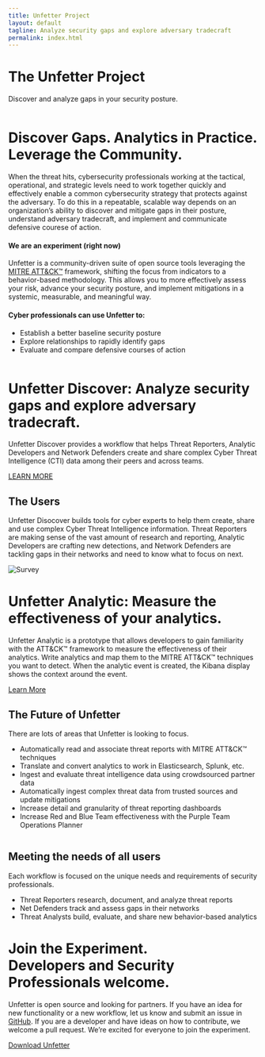```yaml
---
title: Unfetter Project
layout: default
tagline: Analyze security gaps and explore adversary tradecraft
permalink: index.html
---
```



<div class="container-fluid mt-5 mb-3 my-sm-5"> <!--INTRO/HEADER-->
    <div class="row justify-content-center">
        <div class="col-sm-8 text-center">
            <h1 class="hero">The Unfetter Project</h1>
            <p class="lead">Discover and analyze gaps in your security posture.</p>
        </div>
        <div class="col-12 text-center header-img pt-sm-5">
            <img class="img-fluid" src="./images/unfetter_header3_sm_lt.png" alt="">
        </div>
    </div>
</div><!-- /.container -->

<div class="container my-lg-5 pb-5 py-lg-5"> <!--FIRST TEXT BLOCK-->
    <div class="row">
        <div class="col text-center">
            <h1>Discover Gaps. Analytics in Practice. Leverage the Community.</h1>
        </div>
    </div>
    <div class="row mt-sm-3 justify-content-center">
        <div class="col-lg-9">
            <p>
                When the threat hits, cybersecurity professionals working at the tactical,
                operational, and strategic levels need to work together quickly and effectively 
                enable a common cybersecurity strategy that protects against the adversary. To do
                this in a repeatable, scalable way depends on an organization’s ability to discover
                and mitigate gaps in their posture, understand adversary tradecraft, and implement and communicate
                defensive courese of action.
            </p>
        </div>
    </div>
    <div class="row py-sm-5 px-3 pb-5 mb-5">
        <div class="col-sm-6 mb-sm-5">
            <h4>We are an experiment (right now)</h4>
            <p>
                Unfetter is a community-driven suite of open source tools
                leveraging the <a href="https://attack.mitre.org/wiki/Main_Page">MITRE ATT&amp;CK&trade;</a> framework,
                shifting the
                focus from indicators to a behavior-based
                methodology. This allows you to more effectively assess
                your risk, advance your security posture, and implement
                mitigations in a systemic, measurable, and meaningful way.
            </p>
        </div>
        <div class="col-sm-6 mb-5">
            <h4>Cyber professionals can use Unfetter to:</h4>
            <ul>
                <li>Establish a better baseline security posture</li>
                <li>Explore relationships to rapidly identify gaps</li>
                <li>Evaluate and compare defensive courses of action</li>
            </ul>
        </div>
    </div>
</div>

<div class="container-fluid text-center divider-image"><!--DIVIDER IMAGE-->
    <div class="row align-items-end divider-row1">
        <div class="col-6 py-5 mb-5">
            <img class="img-fluid" src="./images/pretties_2.png" alt="">
        </div>
        <div class="col-6">
            <img class="img-fluid" src="./images/pretties_1.png" alt="">
        </div>
    </div>
</div>

<div class="container-fluid bg-black my-sm-5 pb-sm-5 pb-3">
    <div class="container py-5"><!--Capability Assessment-->
        <div class="row justify-content-center py-sm-5 py-3">
            <div class="col-lg-8 text-center">
                <h1><b>Unfetter Discover:</b> Analyze security gaps and explore adversary tradecraft.</h1>
            </div>
        </div>
        <div class="row mt-lg-3 justify-content-center">
            <div class="col-lg-9">
                <p class="text-light text-center">
                    Unfetter Discover provides a workflow that helps Threat Reporters, Analytic Developers and Network Defenders create and share complex Cyber Threat Intelligence (CTI) data among their peers and across teams.</p><p class="text-center"> <a class="btn btn-outline-secondary btn-white" href="about.html">LEARN MORE</a></p>
            </div>
        </div>
        <div class="tab-content">
            <div id="home" class="tab-pane fade show active">
                <div class="row">
                    <div class="col-lg-4 order-lg-2 mt-lg-5">
                        <h2 class="text-center text-lg-left">The Users</h2>
                        <p class="text-center text-lg-center">
                            Unfetter Disocover builds tools for cyber experts to help them create, share and use complex Cyber Threat Intelligence information.  Threat Reporters are making sense of the vast amount of research and reporting, Analytic Developers are crafting new detections, and Network Defenders are tackling gaps in their networks and need to know what to focus on next.
                        </p>
                    </div>
                    <div class="col-lg-8 order-lg-1 my-lg-3 mb-3">
                        <img class="d-block w-100" src="./images/intrusion/annotated.png" alt="Survey">
                    </div>
                </div>
            </div>
        </div>
    </div>


   <div class="container-fluid text-center divider-image"><!--DIVIDER IMAGE-->
        <div class="row align-items-end divider-row2">
            <div class="col">
                <img class="img-fluid" src="./images/pretties_3.png" alt="">
            </div>
            <div class="col">
                <img class="img-fluid" src="./images/pretties_4.png" alt="">
            </div>
        </div>
    </div>
</div>
<div class="container mb-sm-5 mt-5 py-5">
    <div class="row justify-content-center mt-sm-5 mt-3 pt-sm-5 pt-4">
        <div class="col-lg-8 text-center">
            <h1 class="text-aqua"><b>Unfetter Analytic:</b> Measure the
                effectiveness of your analytics.</h1>
        </div>
    </div>
    <div class="row mb-sm-4 pb-sm-4">
        <div class="col text-center">
            <p>
                Unfetter Analytic is a prototype that allows developers to gain familiarity with the
                ATT&amp;CK&trade; framework to measure the effectiveness of their analytics. Write analytics and
                map them to the MITRE ATT&amp;CK&trade; techniques you want to detect. When the analytic
                event is created, the Kibana display shows the context around the event.
            </p>
            <a href="analytics-overview.html" class="btn btn-primary btn-aqua">Learn  More</a>
        </div>
    </div>
</div>

<div class="container-fluid"><!--COLORED FOOTER-->
    <div class="row">
        <div class="col-lg-6 bg-blue text-light p-sm-5">
            <div class="row justify-content-end">
                <div class="col-lg-8 p-5 px-lg-3 align-self-center">
                    <h2>The Future of Unfetter</h2>
                    <p class="text-light">
                        There are lots of areas that Unfetter is looking to focus.
                    </p>
                    <ul class="text-light">
                        <li>Automatically read and associate threat reports with MITRE ATT&amp;CK&trade; techniques
                        </li>
                        <li>Translate and convert analytics to work in
                            Elasticsearch, Splunk, etc.
                        </li>
                        <li>Ingest and evaluate threat intelligence data using
                            crowdsourced partner data
                        </li>
                        <li>Automatically ingest complex threat data from trusted
                            sources and update mitigations
                        </li>
                        <li>Increase detail and granularity of threat reporting
                            dashboards
                        </li>
                        <li>Increase Red and Blue Team effectiveness with the Purple Team Operations Planner</li>
                    </ul>
                </div>
            </div>
        </div>
        <div class="col-lg-6 bg-aqua text-light p-sm-5">
            <div class="row justify-content-start">
                <div class="col-lg-8 p-5 px-lg-3 align-self-center">
                    <img class="img-fluid rounded mb-3 mx-auto d-block" src="./images/pretties_6.png" alt="">
                    <h2>Meeting the needs of all users</h2>
                    <p class="text-light">
                        Each workflow is focused on the unique needs
                        and requirements of security professionals.
                    </p>
                    <ul class="text-light">
                        <li>Threat Reporters research, document, and analyze threat reports</li>
                        <li>Net Defenders track and assess gaps in their networks</li>
                        <li>Threat Analysts build, evaluate, and share new behavior-based analytics</li>
                    </ul>
                </div>
            </div>
        </div>
    </div>
</div>

<div class="container-fluid bg-dkgrey py-5"><!--DARK CALLOUT-->
    <div class="container">
        <div class="row align-items-center py-sm-3">
            <div class="col-lg-6 align-self-center text-primary img-bkgd py-5 p-lg-5">
                <h1 class="py-sm-5">Join the Experiment.<br>
                    Developers and
                    Security Professionals welcome.</h1>
            </div>
            <div class="col-lg-6">
                <p class="text-light">
                    Unfetter is open source and looking for partners. If you have
                    an idea for new functionality or a new workflow, let us know
                    and submit an issue in <a href="https://github.com/unfetter-discover/unfetter">GitHub</a>. If you are a developer and
                    have ideas on how to contribute, we welcome a pull request. We’re excited for everyone to join the experiment.
                </p>
                <a name="" id="" class="btn btn-primary" href="https://github.com/unfetter-discover/unfetter"
                   role="button">Download Unfetter</a>
            </div>
        </div>
    </div>
</div>

